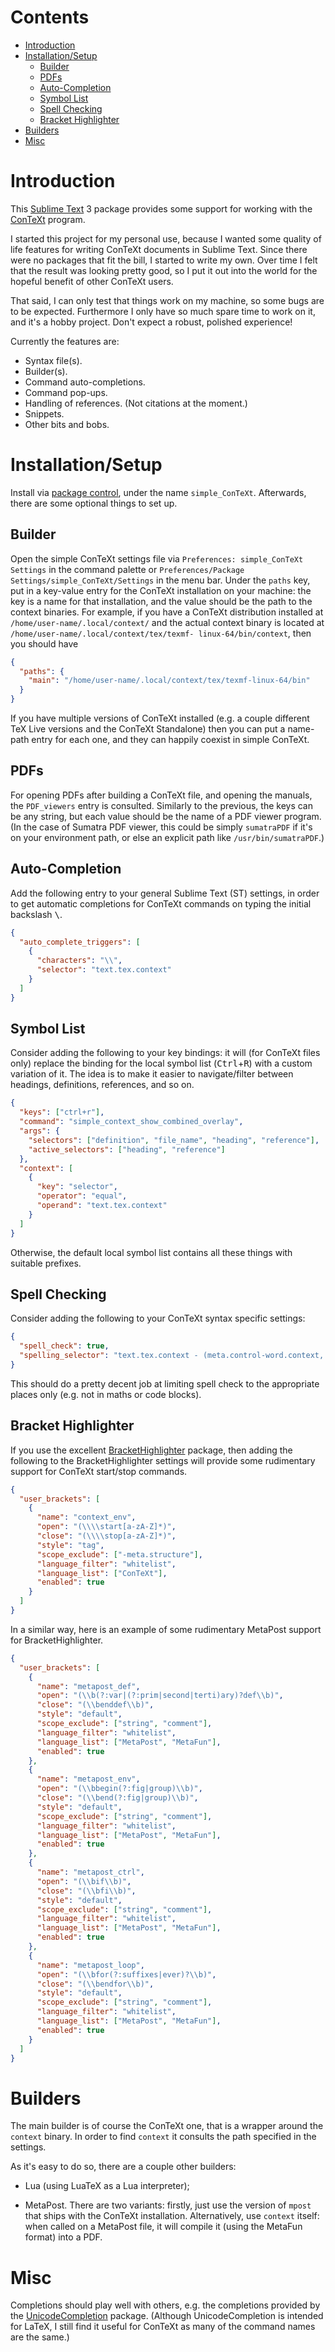 # Contents

- [Introduction](#introduction)
- [Installation/Setup](#installationsetup)
  - [Builder](#builder)
  - [PDFs](#pdfs)
  - [Auto-Completion](#auto-completion)
  - [Symbol List](#symbol-list)
  - [Spell Checking](#spell-checking)
  - [Bracket Highlighter](#bracket-highlighter)
- [Builders](#builders)
- [Misc](#misc)

# Introduction

This [Sublime Text][sublime-text] 3 package provides some support for working
with the [ConTeXt][context-introduction] program.

I started this project for my personal use, because I wanted some quality of
life features for writing ConTeXt documents in Sublime Text. Since there were no
packages that fit the bill, I started to write my own. Over time I felt that the
result was looking pretty good, so I put it out into the world for the hopeful
benefit of other ConTeXt users.

That said, I can only test that things work on my machine, so some bugs are to
be expected. Furthermore I only have so much spare time to work on it, and it's
a hobby project. Don't expect a robust, polished experience!

Currently the features are:

- Syntax file(s).
- Builder(s).
- Command auto-completions.
- Command pop-ups.
- Handling of references. (Not citations at the moment.)
- Snippets.
- Other bits and bobs.

# Installation/Setup

Install via [package control][package-control], under the name `simple_ConTeXt`.
Afterwards, there are some optional things to set up.

## Builder

Open the simple ConTeXt settings file via `Preferences: simple_ConTeXt Settings`
in the command palette or `Preferences/Package Settings/simple_ConTeXt/Settings`
in the menu bar. Under the `paths` key, put in a key-value entry for the ConTeXt
installation on your machine: the key is a name for that installation, and the
value should be the path to the context binaries. For example, if you have a
ConTeXt distribution installed at `/home/user-name/.local/context/` and the
actual context binary is located at `/home/user-name/.local/context/tex/texmf-
linux-64/bin/context`, then you should have

```JSON
{
  "paths": {
    "main": "/home/user-name/.local/context/tex/texmf-linux-64/bin"
  }
}
```

If you have multiple versions of ConTeXt installed (e.g. a couple different TeX
Live versions and the ConTeXt Standalone) then you can put a name-path entry for
each one, and they can happily coexist in simple ConTeXt.

## PDFs

For opening PDFs after building a ConTeXt file, and opening the manuals, the
`PDF_viewers` entry is consulted. Similarly to the previous, the keys can be any
string, but each value should be the name of a PDF viewer program. (In the case
of Sumatra PDF viewer, this could be simply `sumatraPDF` if it's on your
environment path, or else an explicit path like `/usr/bin/sumatraPDF`.)

## Auto-Completion

Add the following entry to your general Sublime Text (ST) settings, in order to
get automatic completions for ConTeXt commands on typing the initial backslash
<kbd>\\</kbd>.

```JSON
{
  "auto_complete_triggers": [
    {
      "characters": "\\",
      "selector": "text.tex.context"
    }
  ]
}
```

## Symbol List

Consider adding the following to your key bindings: it will (for ConTeXt files
only) replace the binding for the local symbol list
(<kbd>Ctrl</kbd>+<kbd>R</kbd>) with a custom variation of it. The idea is to
make it easier to navigate/filter between headings, definitions, references, and
so on.

```JSON
{
  "keys": ["ctrl+r"],
  "command": "simple_context_show_combined_overlay",
  "args": {
    "selectors": ["definition", "file_name", "heading", "reference"],
    "active_selectors": ["heading", "reference"]
  },
  "context": [
    {
      "key": "selector",
      "operator": "equal",
      "operand": "text.tex.context"
    }
  ]
}
```

Otherwise, the default local symbol list contains all these things with suitable
prefixes.

## Spell Checking

Consider adding the following to your ConTeXt syntax specific settings:

```JSON
{
  "spell_check": true,
  "spelling_selector": "text.tex.context - (meta.control-word.context, meta.environment.math.context, meta.brackets.context, source, markup.raw, comment)"
}
```

This should do a pretty decent job at limiting spell check to the appropriate
places only (e.g. not in maths or code blocks).

## Bracket Highlighter

If you use the excellent [BracketHighlighter][bracket-highlighter] package, then
adding the following to the BracketHighlighter settings will provide some
rudimentary support for ConTeXt start/stop commands.

```JSON
{
  "user_brackets": [
    {
      "name": "context_env",
      "open": "(\\\\start[a-zA-Z]*)",
      "close": "(\\\\stop[a-zA-Z]*)",
      "style": "tag",
      "scope_exclude": ["-meta.structure"],
      "language_filter": "whitelist",
      "language_list": ["ConTeXt"],
      "enabled": true
    }
  ]
}
```

In a similar way, here is an example of some rudimentary MetaPost support for
BracketHighlighter.

```JSON
{
  "user_brackets": [
    {
      "name": "metapost_def",
      "open": "(\\b(?:var|(?:prim|second|terti)ary)?def\\b)",
      "close": "(\\benddef\\b)",
      "style": "default",
      "scope_exclude": ["string", "comment"],
      "language_filter": "whitelist",
      "language_list": ["MetaPost", "MetaFun"],
      "enabled": true
    },
    {
      "name": "metapost_env",
      "open": "(\\bbegin(?:fig|group)\\b)",
      "close": "(\\bend(?:fig|group)\\b)",
      "style": "default",
      "scope_exclude": ["string", "comment"],
      "language_filter": "whitelist",
      "language_list": ["MetaPost", "MetaFun"],
      "enabled": true
    },
    {
      "name": "metapost_ctrl",
      "open": "(\\bif\\b)",
      "close": "(\\bfi\\b)",
      "style": "default",
      "scope_exclude": ["string", "comment"],
      "language_filter": "whitelist",
      "language_list": ["MetaPost", "MetaFun"],
      "enabled": true
    },
    {
      "name": "metapost_loop",
      "open": "(\\bfor(?:suffixes|ever)?\\b)",
      "close": "(\\bendfor\\b)",
      "style": "default",
      "scope_exclude": ["string", "comment"],
      "language_filter": "whitelist",
      "language_list": ["MetaPost", "MetaFun"],
      "enabled": true
    }
  ]
}
```

# Builders

The main builder is of course the ConTeXt one, that is a wrapper around the
`context` binary. In order to find `context` it consults the path specified in
the settings.

As it's easy to do so, there are a couple other builders:

- Lua (using LuaTeX as a Lua interpreter);

- MetaPost. There are two variants: firstly, just use the version of `mpost`
  that ships with the ConTeXt installation. Alternatively, use `context` itself:
  when called on a MetaPost file, it will compile it (using the MetaFun format)
  into a PDF.

# Misc

Completions should play well with others, e.g. the completions provided by the
[UnicodeCompletion][unicode-completion] package. (Although UnicodeCompletion is
intended for LaTeX, I still find it useful for ConTeXt as many of the command
names are the same.)

[context-introduction]: http://wiki.contextgarden.net/What_is_ConTeXt
[package-control]:      https://packagecontrol.io
[sublime-text]:         https://www.sublimetext.com
[unicode-completion]:   https://github.com/randy3k/UnicodeCompletion
[bracket-highlighter]:  https://github.com/facelessuser/BracketHighlighter

